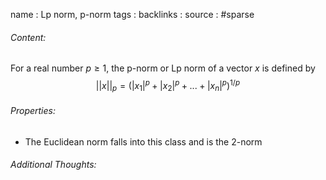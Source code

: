 name : Lp norm, p-norm
tags : 
backlinks : 
source : #sparse 

###### Content:
For a real number $p \geq 1$, the p-norm or Lp norm of a vector $x$ is defined by $$||x||_p = (|x_1|^p + |x_2|^p+...+|x_n|^p)^{1/p}$$

###### Properties:
- The Euclidean norm falls into this class and is the 2-norm

###### Additional Thoughts:
